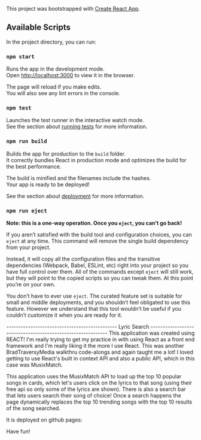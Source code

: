 This project was bootstrapped with [Create React App](https://github.com/facebook/create-react-app).

## Available Scripts

In the project directory, you can run:

### `npm start`

Runs the app in the development mode.<br>
Open [http://localhost:3000](http://localhost:3000) to view it in the browser.

The page will reload if you make edits.<br>
You will also see any lint errors in the console.

### `npm test`

Launches the test runner in the interactive watch mode.<br>
See the section about [running tests](https://facebook.github.io/create-react-app/docs/running-tests) for more information.

### `npm run build`

Builds the app for production to the `build` folder.<br>
It correctly bundles React in production mode and optimizes the build for the best performance.

The build is minified and the filenames include the hashes.<br>
Your app is ready to be deployed!

See the section about [deployment](https://facebook.github.io/create-react-app/docs/deployment) for more information.

### `npm run eject`

**Note: this is a one-way operation. Once you `eject`, you can’t go back!**

If you aren’t satisfied with the build tool and configuration choices, you can `eject` at any time. This command will remove the single build dependency from your project.

Instead, it will copy all the configuration files and the transitive dependencies (Webpack, Babel, ESLint, etc) right into your project so you have full control over them. All of the commands except `eject` will still work, but they will point to the copied scripts so you can tweak them. At this point you’re on your own.

You don’t have to ever use `eject`. The curated feature set is suitable for small and middle deployments, and you shouldn’t feel obligated to use this feature. However we understand that this tool wouldn’t be useful if you couldn’t customize it when you are ready for it.

---------------------------------------------- Lyric Search ------------------------------------------------------------
This application was created using REACT! I'm really trying to get my practice in with using React as a front end framework and I'm really liking it the more I use React. This was another BradTraversyMedia walkthru code-alongs and again taught me a lot! I loved getting to use React's built in context API and also a public API, which in this case was MusixMatch. 

This application uses the MusixMatch API to load up the top 10 popular songs in cards, which let's users click on the lyrics to that song (using their free api so only some of the lyrics are shown). There is also a search bar that lets users search their song of choice! Once a search happens the page dynamically replaces the top 10 trending songs with the top 10 results of the song searched. 

It is deployed on github pages:

Have fun!
